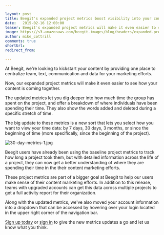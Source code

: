 ```yaml
---

layout: post
title: Beegit's expanded project metrics boost visibility into your content efforts 
date:   2015-02-16 12:00:00
teaser: Beegit's expanded project metrics will make it even easier to see how your content is coming together 
image: https://s3.amazonaws.com/beegit-images/blog/headers/expanded-project-metrics.jpg
author: mike_cottrill
comments: true
shortUrl: 
redirect_from:

---
```


At Beegit, we're looking to kickstart your content by providing one place to centralize team, text, communication and data for your marketing efforts. 

Now, our expanded project metrics will make it even easier to see how your content is coming together. 

The updated metrics let you dig deeper into how much time the group has spent on the project, and offer a breakdown of where individuals have been spending their time. They also show the words added and deleted during a specific stretch of time. 

The big update to these metrics is a new sort that lets you select how you want to view your time data: by 7 days, 30 days, 3 months, or since the beginning of time (more specifically, since the beginning of the project). 

![30-day-metrics-1.jpg](https://ucarecdn.com/dd948156-5efe-4522-aed6-cc2f08f443fe/)

Beegit users have already been using the baseline project metrics to track how long a project took them, but with detailed information across the life of a project, they can now get a better understanding of where they are spending their time in the their content marketing efforts. 

These project metrics are part of a bigger goal at Beegit to help our users make sense of their content marketing efforts. In addition to this release, teams with upgraded accounts can get this data across multiple projects to get a full activity report for their organization. 

Along with the updated metrics, we've also moved your account information into a dropdown that can be accessed by hovering over your login located in the upper right corner of the navigation bar. 

[Sign up today](https://beegit.com/signup) or [sign in](https://beegit.com/login) to give the new metrics updates a go and let us know what you think.